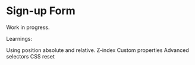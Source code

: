 # Sign-up Form

Work in progress.

Learnings: 

Using position absolute and relative.
Z-index
Custom properties
Advanced selectors
CSS reset